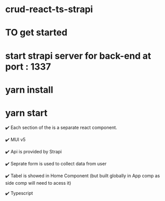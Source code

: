 # crud-react-ts-strapi
# TO get started 
# start strapi server for back-end at port : 1337
# yarn install 
# yarn start 
 


✔️ Each section of the is a separate react component.
  
✔️ MUI v5  

✔️ Api is provided by Strapi  

✔️ Seprate form is used to collect data from user

✔️ Tabel is showed in Home Component (but built globally in App comp as side comp will need to acess it)

✔️ Typescript 
